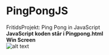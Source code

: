 # PingPongJS  
FritidsProjekt: Ping Pong in JavaScript  
**JavaScript koden står i Pingpong.html**  
**Win Screen**  
![alt text](https://gyazo.com/4b13e2cdaaef9f06a177b6b7dcdcaacc)


